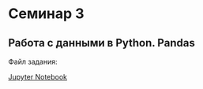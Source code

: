 # Семинар 3

## Работа с данными в Python. Pandas

Файл задания:

[Jupyter Notebook](assignments/Seminar_3_Bakulin.ipynb)
